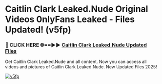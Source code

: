 # Caitlin Clark Leaked.Nude Original Videos 0nlyFans Leaked - Files Updated! (v5fp)

<h3>🔴 CLICK HERE 🌐==►► <a href="https://tinyurl.com/52m3yx9h" rel="nofollow">Caitlin Clark Leaked.Nude Updated Files</a></h3>

Get Caitlin Clark Leaked.Nude and all content. Now you can access all videos and pictures of Caitlin Clark Leaked.Nude. New Updated Files 2025!

[![v5fp](https://i.imgur.com/TnHtlc8.gif)](https://tinyurl.com/52m3yx9h)
